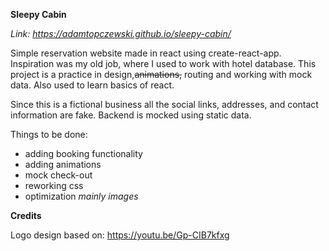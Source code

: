 **Sleepy Cabin**

*Link: https://adamtopczewski.github.io/sleepy-cabin/*

Simple reservation website made in react using create-react-app.
Inspiration was my old job, where I used to work with hotel database.
This project is a practice in design,~~animations,~~ routing and working with mock data. 
Also used to learn basics of react.

Since this is a fictional business all the social links, addresses, and contact information are fake.
Backend is mocked using static data.

Things to be done: 
- adding booking functionality
- adding animations
- mock check-out
- reworking css
- optimization *mainly images*

**Credits**

Logo design based on: https://youtu.be/Gp-CIB7kfxg

